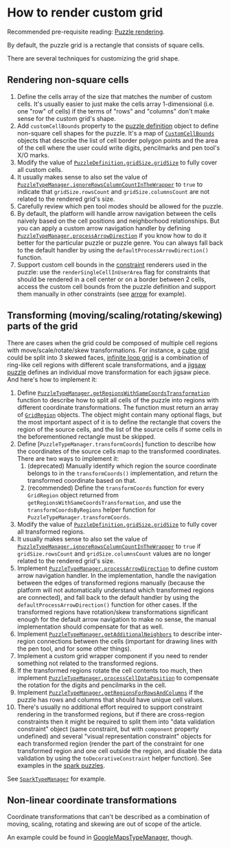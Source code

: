# How to render custom grid

Recommended pre-requisite reading: [Puzzle rendering](../Puzzle%20rendering.md).

By default, the puzzle grid is a rectangle that consists of square cells.

There are several techniques for customizing the grid shape.

## Rendering non-square cells

1. Define the cells array of the size that matches the number of custom cells.
   It's usually easier to just make the cells array 1-dimensional (i.e. one "row" of cells)
   if the terms of "rows" and "columns" don't make sense for the custom grid's shape.
2. Add `customCellBounds` property to the [puzzle definition](../../src/types/puzzle/PuzzleDefinition.ts) object
   to define non-square cell shapes for the puzzle.
   It's a map of [`CustomCellBounds`](../../src/types/puzzle/CustomCellBounds.ts) objects
   that describe the list of cell border polygon points
   and the area of the cell where the user could write digits, pencilmarks and pen tool's X/O marks.
3. Modify the value of [`PuzzleDefinition.gridSize.gridSize`](../../src/types/puzzle/GridSize.ts)
   to fully cover all custom cells.
4. It usually makes sense to also set the value of
   [`PuzzleTypeManager.ignoreRowsColumnCountInTheWrapper`](../../src/types/puzzle/PuzzleTypeManager.ts)
   to `true` to indicate that `gridSize.rowsCount` and `gridSize.columnsCount`
   are not related to the rendered grid's size.
5. Carefully review which pen tool modes should be allowed for the puzzle.
6. By default, the platform will handle arrow navigation between the cells naively
   based on the cell positions and neighborhood relationships.
   But you can apply a custom arrow navigation handler by defining
   [`PuzzleTypeManager.processArrowDirection`](../../src/types/puzzle/PuzzleTypeManager.ts)
   if you know how to do it better for the particular puzzle or puzzle genre.
   You can always fall back to the default handler by using the `defaultProcessArrowDirection()` function.
7. Support custom cell bounds in the [constraint](../../src/types/puzzle/Constraint.ts) renderers used in the puzzle:
   use the `renderSingleCellInUserArea` flag for constraints that should be rendered in a cell center or on a border between 2 cells,
   access the custom cell bounds from the puzzle definition and support them manually in other constraints
   (see [arrow](../../src/components/puzzle/constraints/arrow/Arrow.tsx) for example).

## Transforming (moving/scaling/rotating/skewing) parts of the grid

There are cases when the grid could be composed of multiple cell regions with move/scale/rotate/skew transformations.
For instance, a [cube grid](../../src/puzzleTypes/cube/types/CubeTypeManager.ts) could be split into 3 skewed faces,
[infinite loop grid](../../src/puzzleTypes/infinite-rings/types/InfiniteRingsTypeManager.ts)
is a combination of ring-like cell regions with different scale transformations,
and a [jigsaw puzzle](../../src/puzzleTypes/jigsaw/types/JigsawTypeManager.ts)
defines an individual move transformation for each jigsaw piece.
And here's how to implement it:

1. Define [`PuzzleTypeManager.getRegionsWithSameCoordsTransformation`](../../src/types/puzzle/PuzzleTypeManager.ts) function
   to describe how to split all cells of the puzzle into regions with different coordinate transformations.
   The function must return an array of [`GridRegion`](../../src/types/puzzle/GridRegion.ts) objects.
   The object might contain many optional flags, but the most important aspect of it
   is to define the rectangle that covers the region of the source cells,
   and the list of the source cells if some cells in the beforementioned rectangle must be skipped.
2. Define [`PuzzleTypeManager.transformCoords`] function to describe how the coordinates of the source cells map to the transformed coordinates.
   There are two ways to implement it:
    1. (deprecated) Manually identify which region the source coordinate belongs to in the `transformCoords()` implementation,
       and return the transformed coordinate based on that.
    2. (recommended) Define the `transformCoords` function for every `GridRegion` object returned from `getRegionsWithSameCoordsTransformation`,
       and use the `transformCoordsByRegions` helper function for `PuzzleTypeManager.transformCoords`.
3. Modify the value of [`PuzzleDefinition.gridSize.gridSize`](../../src/types/puzzle/GridSize.ts)
   to fully cover all transformed regions.
4. It usually makes sense to also set the value of
   [`PuzzleTypeManager.ignoreRowsColumnCountInTheWrapper`](../../src/types/puzzle/PuzzleTypeManager.ts)
   to `true` if `gridSize.rowsCount` and `gridSize.columnsCount` values
   are no longer related to the rendered grid's size.
5. Implement [`PuzzleTypeManager.processArrowDirection`](../../src/types/puzzle/PuzzleTypeManager.ts)
   to define custom arrow navigation handler.
   In the implementation, handle the navigation between the edges of transformed regions manually
   (because the platform will not automatically understand which transformed regions are connected),
   and fall back to the default handler by using the `defaultProcessArrowDirection()` function for other cases.
   If the transformed regions have rotation/skew transformations significant enough
   for the default arrow navigation to make no sense, the manual implementation should compensate for that as well.
6. Implement [`PuzzleTypeManager.getAdditionalNeighbors`](../../src/types/puzzle/PuzzleTypeManager.ts)
   to describe inter-region connections between the cells
   (important for drawing lines with the pen tool, and for some other things).
7. Implement a custom grid wrapper component if you need to render something not related to the transformed regions.
8. If the transformed regions rotate the cell contents too much, then implement
   [`PuzzleTypeManager.processCellDataPosition`](../../src/types/puzzle/PuzzleTypeManager.ts)
   to compensate the rotation for the digits and pencilmarks in the cell.
9. Implement [`PuzzleTypeManager.getRegionsForRowsAndColumns`](../../src/types/puzzle/PuzzleTypeManager.ts)
   if the puzzle has rows and columns that should have unique cell values.
10. There's usually no additional effort required to support constraint rendering in the transformed regions,
    but if there are cross-region constraints then it might be required
    to split them into "data validation constraint" object (same constraint, but with `component` property undefined)
    and several "visual representation constraint" objects for each transformed region
    (render the part of the constraint for one transformed region and one cell outside the region,
    and disable the data validation by using the `toDecorativeConstraint` helper function).
    See examples in the [spark puzzles](../../src/data/puzzles/Spark.tsx).

See [`SparkTypeManager`](../../src/puzzleTypes/spark/types/SparkTypeManager.ts) for example.

## Non-linear coordinate transformations

Coordinate transformations that can't be described as a combination of
moving, scaling, rotating and skewing are out of scope of the article.

An example could be found in [GoogleMapsTypeManager](../../src/puzzleTypes/google-maps/types/GoogleMapsTypeManager.ts), though.
